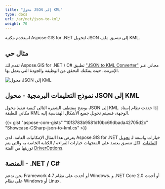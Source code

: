 ```yaml
---
title: "محول JSON إلى KML"
type: docs
url: /ar/net/json-to-kml/
weight: 70
---
```


استخدم مكتبة Aspose.GIS for .NET لتحويل JSON إلى تنسيق ملف KML.

## **مثال حي**

تقدم لك Aspose.GIS for .NET / C# تطبيق ["JSON to KML Converter"](https://products.aspose.app/gis/conversion/json-to-kml) مجاني عبر الإنترنت، حيث يمكنك التحقق من الوظيفة والجودة التي يعمل بها.

![محول JSON إلى KML](conversion.png)

## **نموذج التعليمات البرمجية - محول JSON إلى KML**

يوضح مقتطف الشفرة التالي كيفية تنفيذ محول JSON إلى KML. إذا حددت نظام إسناد مكاني للطبقة KML الوجهة، فسيتم تحويل جميع الأشكال الهندسية إليه. 

{{< gist "aspose-com-gists" "10f3783b9581d10bc69dbada42705d2c" "Showcase-CSharp-json-to-kml.cs" >}}

يعرض هذا المثال الإمكانيات العامة. لدى Aspose.GIS for .NET خيارات واسعة لـ [تحويل الملفات](https://docs.aspose.com/gis/net/vector-layers/). لكل تنسيق يعتمد على المتجهات خيارات القراءة / الكتابة الخاصة به والتي يتم توريثها من الفئة [DriverOptions](https://reference.aspose.com/gis/net/aspose.gis/driveroptions).

## **المنصة - .NET / C#**

نحن ندعم Framework 4.7 أو أحدث على نظام Windows، و .NET Core 2.0 أو أحدث على نظام Windows أو Linux.
